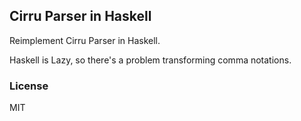 
Cirru Parser in Haskell
----

Reimplement Cirru Parser in Haskell.

Haskell is Lazy, so there's a problem transforming comma notations.

### License

MIT
